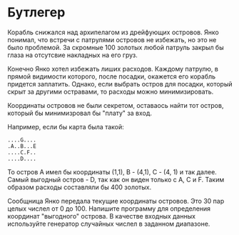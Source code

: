 # Бутлегер

Корабль снижался над архипелагом из дрейфующих островов. Янко понимал, что встречи с патрулями островов не избежать, 
но это не было проблемой. За скромные 100 золотых любой патруль закрыл бы глаза на отсутсвие накладных на его груз. 

Конечно Янко хотел избежать лиших расходов. Каждому патрулю, в прямой видимости которого,
после посадки, окажется его корабль придется заплатить.
Однако, если выбрать остров для посадки, который скрыт за другими остравами, то расходы можно минимизировать.

Координаты островов не были секретом, оставаось найти тот остров, который бы минимизровал бы "плату" за вход.

Например, если бы карта была такой:

```
....G....
.A..B...E
....C.F..
....D....   
``` 

То остров А имел бы координаты (1,1), B - (4,1), C - (4, 1) и так далее. 
Самый выгодный остров - D, так как он виден только с  А, C и F. Таким образом расходы составляли бы 400 золотых.

Сообщница Янко передала текущие координаты островов. Это 30 пар целых числел от 0 до 100.
Напишите программу для определения координат "выгодного" острова. В качестве входных данных используйте 
генератор случайных числел в заданном диапазоне.
